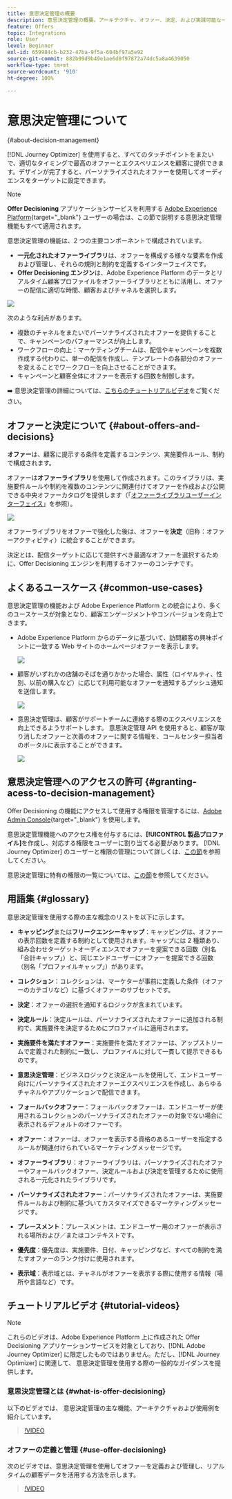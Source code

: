 ```yaml
---
title: 意思決定管理の概要
description: 意思決定管理の概要。アーキテクチャ、オファー、決定、および実践可能な一般的なユースケースについて学ぶ
feature: Offers
topic: Integrations
role: User
level: Beginner
exl-id: 659984cb-b232-47ba-9f5a-604bf97a5e92
source-git-commit: 882b99d9b49e1ae6d0f97872a74dc5a8a4639050
workflow-type: tm+mt
source-wordcount: '910'
ht-degree: 100%

---
```


# 意思決定管理について
 {#about-decision-management}

[!DNL Journey Optimizer] を使用すると、すべてのタッチポイントをまたいで、適切なタイミングで最高のオファーとエクスペリエンスを顧客に提供できます。デザインが完了すると、パーソナライズされたオファーを使用してオーディエンスをターゲットに設定できます。

>[!NOTE]
>
>**Offer Decisioning** アプリケーションサービスを利用する [ Adobe Experience Platform](https://experienceleague.adobe.com/docs/experience-platform/landing/home.html?lang=ja){target=&quot;_blank&quot;} ユーザーの場合は、この節で説明する意思決定管理機能もすべて適用されます。

意思決定管理の機能は、2 つの主要コンポーネントで構成されています。


* **一元化されたオファーライブラリ**&#x200B;は、オファーを構成する様々な要素を作成および管理し、それらの規則と制約を定義するインターフェイスです。
* **Offer Decisioning エンジン**&#x200B;は、Adobe Experience Platform のデータとリアルタイム顧客プロファイルをオファーライブラリとともに活用し、オファーの配信に適切な時間、顧客およびチャネルを選択します。

![](../assets/architecture.png)

次のような利点があります。

* 複数のチャネルをまたいでパーソナライズされたオファーを提供することで、キャンペーンのパフォーマンスが向上します。
* ワークフローの向上：マーケティングチームは、配信やキャンペーンを複数作成する代わりに、単一の配信を作成し、テンプレートの各部分のオファーを変えることでワークフローを向上させることができます。
* キャンペーンと顧客全体にオファーを表示する回数を制御します。

➡️ 意思決定管理の詳細については、[こちらのチュートリアルビデオ](#tutorial-videos)をご覧ください。

## オファーと決定について {#about-offers-and-decisions}

**オファー**&#x200B;は、顧客に提示する条件を定義するコンテンツ、実施要件ルール、制約で構成されます。

オファーは&#x200B;**オファーライブラリ**&#x200B;を使用して作成されます。このライブラリは、実施要件ルールや制約を複数のコンテンツに関連付けてオファーを作成および公開できる中央オファーカタログを提供します（「[オファーライブラリユーザーインターフェイス](../get-started/user-interface.md)」を参照）。

![](../assets/offer_structure.png)

オファーライブラリをオファーで強化した後は、オファーを&#x200B;**決定**（旧称：オファーアクティビティ）に統合することができます。

決定とは、配信ターゲットに応じて提供すべき最適なオファーを選択するために、Offer Decisioning エンジンを利用するオファーのコンテナです。

## よくあるユースケース {#common-use-cases}

意思決定管理の機能および Adobe Experience Platform との統合により、多くのユースケースが対象となり、顧客エンゲージメントやコンバージョンを向上できます。


* Adobe Experience Platform からのデータに基づいて、訪問顧客の興味ポイントに一致する Web サイトのホームページオファーを表示します。

   ![](../assets/website.png)

* 顧客がいずれかの店舗のそばを通りかかった場合、属性（ロイヤルティ、性別、以前の購入など）に応じて利用可能なオファーを通知するプッシュ通知を送信します。

   ![](../assets/push_sample.png)

* 意思決定管理は、顧客がサポートチームに連絡する際のエクスペリエンスを向上できるようサポートします。
意思決定管理 API を使用すると、顧客が取り消したオファーと次善のオファーに関する情報を、コールセンター担当者のポータルに表示することができます。


   ![](../../assets/do-not-localize/call-center.png)

## 意思決定管理へのアクセスの許可 {#granting-acess-to-decision-management}

Offer Decisioning の機能にアクセスして使用する権限を管理するには、[Adobe Admin Console](https://helpx.adobe.com/jp/enterprise/managing/user-guide.html){target=&quot;_blank&quot;} を使用します。

意思決定管理機能へのアクセス権を付与するには、**[!UICONTROL 製品プロファイル]**&#x200B;を作成し、対応する権限をユーザーに割り当てる必要があります。 [!DNL Journey Optimizer] のユーザーと権限の管理について詳しくは、[この節](../../administration/permissions.md)を参照してください。

意思決定管理に特有の権限の一覧については、[この節](../../administration/high-low-permissions.md#decisions-permissions)を参照してください。

## 用語集 {#glossary}

意思決定管理を使用する際の主な概念のリストを以下に示します。


* **キャッピング**&#x200B;または&#x200B;**フリークエンシーキャップ**：キャッピングは、オファーの表示回数を定義する制約として使用されます。キャップには 2 種類あり、組み合わせターゲットオーディエンスでオファーを提案できる回数（別名「合計キャップ」）と、同じエンドユーザーにオファーを提案できる回数（別名「プロファイルキャップ」）があります。

* **コレクション**：コレクションは、マーケターが事前に定義した条件（オファーのカテゴリなど）に基づくオファーのサブセットです。

* **決定**：オファーの選択を通知するロジックが含まれています。

* **決定ルール**：決定ルールは、パーソナライズされたオファーに追加される制約で、実施要件を決定するためにプロファイルに適用されます。

* **実施要件を満たすオファー**：実施要件を満たすオファーは、アップストリームで定義された制約に一致し、プロファイルに対して一貫して提示できるものです。

* **意思決定管理**：ビジネスロジックと決定ルールを使用して、エンドユーザー向けにパーソナライズされたオファーエクスペリエンスを作成し、あらゆるチャネルやアプリケーションで配信できます。

* **フォールバックオファー**：フォールバックオファーは、エンドユーザーが使用されるコレクションのパーソナライズされたオファーの対象でない場合に表示されるデフォルトのオファーです。

* **オファー**：オファーは、オファーを表示する資格のあるユーザーを指定するルールが関連付けられているマーケティングメッセージです。

* **オファーライブラリ**：オファーライブラリは、パーソナライズされたオファーやフォールバックオファー、決定ルールおよび決定を管理するために使用される一元化されたライブラリです。

* **パーソナライズされたオファー**：パーソナライズされたオファーは、実施要件ルールおよび制約に基づいてカスタマイズできるマーケティングメッセージです。

* **プレースメント**：プレースメントは、エンドユーザー用のオファーが表示される場所および／またはコンテキストです。

* **優先度**：優先度は、実施要件、日付、キャッピングなど、すべての制約を満たすオファーのランク付けに使用されます。

* **表示域**：表示域とは、チャネルがオファーを表示する際に使用する情報（場所や言語など）です。


## チュートリアルビデオ {#tutorial-videos}

>[!NOTE]
>
>これらのビデオは、Adobe Experience Platform 上に作成された Offer Decisioning アプリケーションサービスを対象としており、[!DNL Adobe Journey Optimizer] に限定したものではありません。ただし、[!DNL Journey Optimizer] に関連して、 意思決定管理を使用する際の一般的なガイダンスを提供します。

### 意思決定管理とは {#what-is-offer-decisioning}

以下のビデオでは、 意思決定管理の主な機能、アーキテクチャおよび使用例を紹介しています。


>[!VIDEO](https://video.tv.adobe.com/v/326961?quality=12&learn=on)

### オファーの定義と管理 {#use-offer-decisioning}

次のビデオでは、意思決定管理を使用してオファーを定義および管理し、リアルタイムの顧客データを活用する方法を示します。


>[!VIDEO](https://video.tv.adobe.com/v/326841?quality=12&learn=on)
